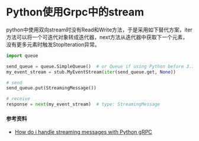 # Python使用Grpc中的stream

python中使用双向stream时没有Read和Write方法，于是采用如下替代方案，iter方法可以将一个可迭代对象转成迭代器，next方法从迭代器中获取下一个元素，没有更多元素时触发StopIteration异常。

```python
import queue

send_queue = queue.SimpleQueue()  # or Queue if using Python before 3.7
my_event_stream = stub.MyEventStream(iter(send_queue.get, None))

# send
send_queue.put(StreamingMessage())

# receive
response = next(my_event_stream)  # type: StreamingMessage
```

#### 参考资料

- [How do i handle streaming messages with Python gRPC](https://stackoverflow.com/questions/47831895/how-do-i-handle-streaming-messages-with-python-grpc)
